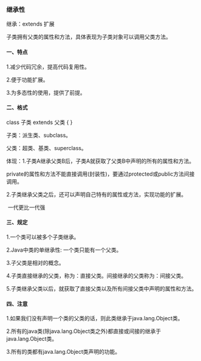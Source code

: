 ### 继承性

继承：extends  扩展

子类拥有父类的属性和方法，具体表现为子类对象可以调用父类方法。



#### 一、特点

1.减少代码冗余，提高代码复用性。

2.便于功能扩展。

3.为多态性的使用，提供了前提。



#### 二、格式 	

class 子类 extends 父类 {  }

子类：派生类、subclass。

父类：超类、基类、superclass。



体现：1.子类A继承父类B后，子类A就获取了父类B中声明的所有的属性和方法。

​	private的属性和方法不能直接调用(封装性)，要通过protected或public方法间接调用。

2.子类继承父类之后，还可以声明自己特有的属性或方法，实现功能的扩展。

​	一代更比一代强



#### 三、规定

1.一个类可以被多个子类继承。

2.Java中类的单继承性: 一个类只能有一个父类。

3.子父类是相对的概念。

4.子类直接继承的父类，称为：直接父类。间接继承的父类称为：间接父类。

5.子类继承父类以后，就获取了直接父类以及所有间接父类中声明的属性和方法。



#### 四、注意

1.如果我们没有声明一个类的父类的话，则此类继承于java.lang.Object类。

2.所有的java类(除java.lang.Object类之外)都直接或间接的继承于java.lang.Object类。

3.所有的类都有java.lang.Object类声明的功能。



